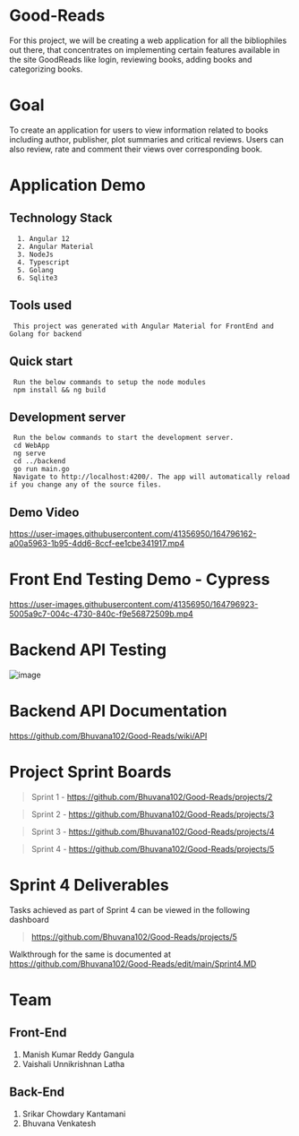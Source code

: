 # Good-Reads
For this project, we will be creating a web application for all the bibliophiles out there, that concentrates on implementing certain features available in the site GoodReads like login, reviewing books, adding books and categorizing books.

# Goal
  To create an application for users to view information related to books including author, publisher, plot summaries and critical reviews. Users can also review, rate and comment their views over corresponding book.
  
# Application Demo
  ## Technology Stack 
      1. Angular 12
      2. Angular Material
      3. NodeJs 
      4. Typescript
      5. Golang
      6. Sqlite3

  ## Tools used
     This project was generated with Angular Material for FrontEnd and Golang for backend
     
  ## Quick start
     Run the below commands to setup the node modules
     npm install && ng build 

  ## Development server
     Run the below commands to start the development server.
     cd WebApp
     ng serve
     cd ../backend
     go run main.go 
     Navigate to http://localhost:4200/. The app will automatically reload if you change any of the source files.
     
  ## Demo Video 
  
  
  
     

https://user-images.githubusercontent.com/41356950/164796162-a00a5963-1b95-4dd6-8ccf-ee1cbe341917.mp4






# Front End Testing Demo - Cypress




https://user-images.githubusercontent.com/41356950/164796923-5005a9c7-004c-4730-840c-f9e56872509b.mp4





# Backend API Testing

![image](https://user-images.githubusercontent.com/61014960/164861951-2f3a0a5d-41c2-46c6-b27d-20e2cb020bea.png)


# Backend API Documentation
https://github.com/Bhuvana102/Good-Reads/wiki/API

# Project Sprint Boards
> Sprint 1 - https://github.com/Bhuvana102/Good-Reads/projects/2

> Sprint 2 - https://github.com/Bhuvana102/Good-Reads/projects/3

> Sprint 3 - https://github.com/Bhuvana102/Good-Reads/projects/4

> Sprint 4 - https://github.com/Bhuvana102/Good-Reads/projects/5


# Sprint 4 Deliverables
  Tasks achieved as part of Sprint 4 can be viewed in the following dashboard
  > https://github.com/Bhuvana102/Good-Reads/projects/5
  
  Walkthrough for the same is documented at https://github.com/Bhuvana102/Good-Reads/edit/main/Sprint4.MD

# Team
## Front-End
  1. Manish Kumar Reddy Gangula
  2. Vaishali Unnikrishnan Latha

## Back-End
  1. Srikar Chowdary Kantamani
  2. Bhuvana Venkatesh





